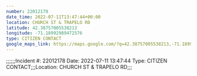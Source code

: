 ```yaml
---
number: 22012178
date_time: 2022-07-11T13:47:44+00:00
location: CHURCH ST & TRAPELO RD
latitude: 42.38757005538213
longitude: -71.18992989472576
type: CITIZEN CONTACT
google_maps_link: https://maps.google.com/?q=42.38757005538213,-71.18992989472576
---
```


;;;;;;Incident #: 22012178  Date: 2022-07-11 13:47:44   Type: CITIZEN CONTACT;;;Location: CHURCH ST & TRAPELO RD;;;
